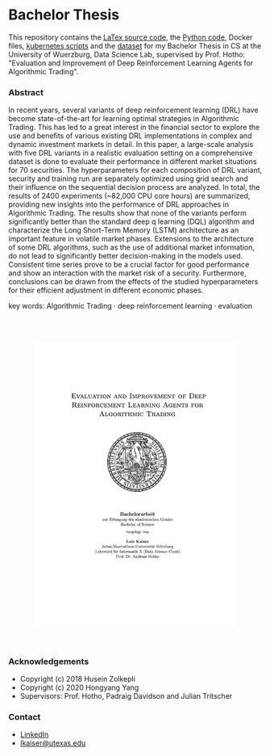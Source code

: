 # Bachelor Thesis

This repository contains the [LaTex source code](latex), the [Python code](code), Docker files, [kubernetes scripts](cluster) and the [dataset](dataset.csv) for my Bachelor 
Thesis in CS at the University of Wuerzburg, Data Science Lab, supervised by Prof. Hotho: <br>
"Evaluation and Improvement of Deep Reinforcement Learning Agents for Algorithmic Trading".

### Abstract 

In recent years, several variants of deep reinforcement learning 
(DRL) have become state-of-the-art for learning optimal strategies in Algorithmic Trading. 
This has led to a great interest in the financial sector to explore
the use and benefits of various existing DRL implementations in complex and dynamic 
investment markets in detail. In this paper, a large-scale 
analysis with five DRL variants in a realistic evaluation setting on a comprehensive dataset 
is done to evaluate their performance in different 
market situations for 70 securities. 
The hyperparameters for each composition of DRL variant, security and 
training run are separately optimized using grid search and their influence on the sequential 
decision process are analyzed. In total, the results 
of 2400 experiments (~82,000 CPU core hours) are summarized, providing new 
insights into the performance of DRL approaches in Algorithmic Trading. 
The results show that none of the variants perform significantly 
better than the standard deep q learning (DQL) algorithm and characterize the Long Short-Term Memory (LSTM) 
architecture as an important 
feature in volatile market phases. Extensions to the architecture of some DRL 
algorithms, such as the use of additional market information, 
do not lead to significantly better decision-making in the models used.
Consistent time series prove to be a crucial factor for good performance and show an 
 interaction with the market risk of a security. 
Furthermore, conclusions can be drawn from the effects of the studied hyperparameters 
for their efficient adjustment in different economic phases.

key words: Algorithmic Trading · deep reinforcement learning · evaluation

<br>
<br>

<p align="center">
    <a href="https://github.com/utkaiser/bachelor_thesis/blob/main/final.pdf" title="Evaluation and Improvement of Deep Reinforcement Learning Agents for Algorithmic Trading">
        <img src="final_front.png" width="400" alt="Evaluation and Improvement of Deep Reinforcement Learning Agents for Algorithmic Trading" title="Evaluation and Improvement of Deep Reinforcement Learning Agents for Algorithmic Trading" />
    </a>
</p>

<br>

### Acknowledgements
* Copyright (c) 2018 Husein Zolkepli
* Copyright (c) 2020 Hongyang Yang
* Supervisors: Prof. Hotho, Padraig Davidson and Julian Tritscher

### Contact
* [LinkedIn](https://www.linkedin.com/in/luiskaiser/)
* <lkaiser@utexas.edu>
